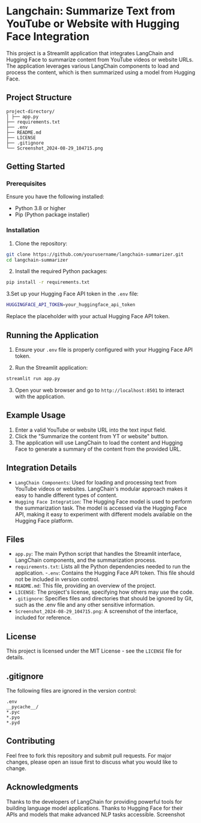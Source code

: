 # Langchain: Summarize Text from YouTube or Website with Hugging Face Integration

This project is a Streamlit application that integrates LangChain and Hugging Face to summarize content from YouTube videos or website URLs. The application leverages various LangChain components to load and process the content, which is then summarized using a model from Hugging Face.

## Project Structure
```
project-directory/ 
│ ├── app.py 
├── requirements.txt 
├── .env 
├── README.md 
├── LICENSE 
├── .gitignore 
└── Screenshot_2024-08-29_104715.png
```

## Getting Started

### Prerequisites

Ensure you have the following installed:
- Python 3.8 or higher
- Pip (Python package installer)

### Installation

1. Clone the repository:

```bash
git clone https://github.com/yourusername/langchain-summarizer.git
cd langchain-summarizer
````

2. Install the required Python packages:
```bash
pip install -r requirements.txt
```

3.Set up your Hugging Face API token in the `.env` file:

```bash
HUGGINGFACE_API_TOKEN=your_huggingface_api_token
```
Replace the placeholder with your actual Hugging Face API token.

## Running the Application

1. Ensure your `.env` file is properly configured with your Hugging Face API token.

2. Run the Streamlit application:
```bash
streamlit run app.py
```

3. Open your web browser and go to `http://localhost:8501` to interact with the application.

## Example Usage
1. Enter a valid YouTube or website URL into the text input field.
2. Click the "Summarize the content from YT or website" button.
3. The application will use LangChain to load the content and Hugging Face to generate a summary of the content from the provided URL.

## Integration Details

- `LangChain Components`: Used for loading and processing text from YouTube videos or websites. LangChain's modular approach makes it easy to handle different types of content.
- `Hugging Face Integration`: The Hugging Face model is used to perform the summarization task. The model is accessed via the Hugging Face API, making it easy to experiment with different models available on the Hugging Face platform.

## Files
- `app.py`: The main Python script that handles the Streamlit interface, LangChain components, and the summarization process.
- `requirements.txt`: Lists all the Python dependencies needed to run the application.
-`.env`: Contains the Hugging Face API token. This file should not be included in version control.
- `README.md`: This file, providing an overview of the project.
- `LICENSE`: The project's license, specifying how others may use the code.
- `.gitignore`: Specifies files and directories that should be ignored by Git, such as the .env file and any other sensitive information.
- `Screenshot_2024-08-29_104715.png`: A screenshot of the interface, included for reference.

## License
This project is licensed under the MIT License - see the `LICENSE` file for details.

## .gitignore
The following files are ignored in the version control:

```
.env
__pycache__/
*.pyc
*.pyo
*.pyd
```

## Contributing
Feel free to fork this repository and submit pull requests. For major changes, please open an issue first to discuss what you would like to change.

## Acknowledgments
Thanks to the developers of LangChain for providing powerful tools for building language model applications.
Thanks to Hugging Face for their APIs and models that make advanced NLP tasks accessible.
Screenshot

